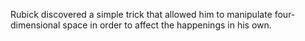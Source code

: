 Rubick discovered a simple trick that allowed him to manipulate four-dimensional space in order to affect the happenings in his own.